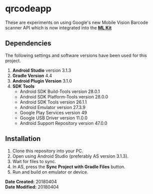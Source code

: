 # qrcodeapp

These are experiments on using Google's new Mobile Vision Barcode scanner API which is now integrated into the **[ML Kit](https://firebase.google.com/docs/ml-kit/android/read-barcodes)**

## Dependencies

The following settings and software versions have been used for this project.

1. **Android Studio** version 3.1.3
2. **Gradle Version** 4.4
3. **Android Plugin Version** 3.1.0
4. **SDK Tools**
   - Android SDK Build-Tools version 28.0.1
   - Android SDK Platform-Tools version 28.0.0
   - Android SDK Tools version 26.1.1
   - Android Emulator version 27.3.9
   - Google Play Services version 49
   - Google USB Driver version 11.0.0
   - Android Support Repository version 47.0.0

## Installation

1. Clone this repository into your PC.
2. Open using Android Studio (preferably AS version 3.1.3).
3. Wait for files to sync.
4. In AS, press the **Sync Project with Gradle Files** button.
5. Run and build on emulator or device.

**Date Created:** 20180404<br>
**Date Modified:** 20180404